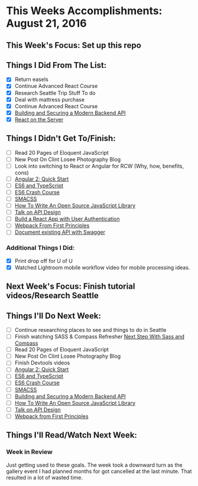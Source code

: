 # This Weeks Accomplishments: August 21, 2016

## This Week's Focus: Set up this repo

## Things I Did From The List:

- [x] Return easels
- [x] Continue Advanced React Course
- [x] Research Seattle Trip Stuff To do
- [x] Deal with mattress purchase
- [x] Continue Advanced React Course
- [x] [Building and Securing a Modern Backend API](https://scotch.io/tutorials/building-and-securing-a-modern-backend-api)
- [x] [React on the Server](https://scotch.io/tutorials/react-on-the-server-for-beginners-build-a-universal-react-and-node-app)

## Things I Didn't Get To/Finish:

- [ ] Read 20 Pages of Eloquent JavaScript
- [ ] New Post On Clint Losee Photography Blog
- [ ] Look into switching to React or Angular for RCW (Why, how, benefits, cons)
- [ ] [Angular 2: Quick Start](https://www.youtube.com/watch?v=f80wkYP5rTI)
- [ ] [ES6 and TypeScript](https://www.youtube.com/watch?v=CG2Ut1Wski8&feature=youtu.be&t=2m50s&utm_content=educational&utm_campaign=2016-08-25&utm_source=email-sendgrid&utm_term=133370&utm_medium=486884)
- [ ] [ES6 Crash Course](https://laracasts.com/series/es6-cliffsnotes)
- [ ] [SMACSS](https://smacss.com/book/)
- [ ] [How To Write An Open Source JavaScript Library](https://egghead.io/courses/how-to-write-an-open-source-javascript-library)
- [ ] [Talk on API Design](http://2016.cascadiafest.org/speakers/bryan-hughes/)
- [ ] [Build a React App with User Authentication](https://scotch.io/tutorials/build-a-react-app-with-user-authentication)
- [ ] [Webpack From First Principles](https://www.youtube.com/watch?v=WQue1AN93YU)
- [ ] [Document existing API with Swagger](https://scotch.io/tutorials/document-your-already-existing-apis-with-swagger)

### Additional Things I Did:

- [x] Print drop off for U of U
- [x] Watched Lightroom mobile workflow video for mobile processing ideas.

## Next Week's Focus: Finish tutorial videos/Research Seattle

## Things I'll Do Next Week:

- [ ] Continue researching places to see and things to do in Seattle
- [ ] Finish watching SASS &amp; Compass Refresher [Next Step With Sass and Compass](https://www.sitepoint.com/premium/courses/the-next-step-with-sass-and-compass-2863/lesson/4/step/3)
- [ ] Read 20 Pages of Eloquent JavaScript
- [ ] New Post On Clint Losee Photography Blog
- [ ] Finish Devtools videos
- [ ] [Angular 2: Quick Start](https://www.youtube.com/watch?v=f80wkYP5rTI)
- [ ] [ES6 and TypeScript](https://www.youtube.com/watch?v=CG2Ut1Wski8&feature=youtu.be&t=2m50s&utm_content=educational&utm_campaign=2016-08-25&utm_source=email-sendgrid&utm_term=133370&utm_medium=486884)
- [ ] [ES6 Crash Course](https://laracasts.com/series/es6-cliffsnotes)
- [ ] [SMACSS](https://smacss.com/book/)
- [ ] [Building and Securing a Modern Backend API](https://scotch.io/tutorials/building-and-securing-a-modern-backend-api)
- [ ] [How To Write An Open Source JavaScript Library](https://egghead.io/courses/how-to-write-an-open-source-javascript-library)
- [ ] [Talk on API Design](http://2016.cascadiafest.org/speakers/bryan-hughes/)
- [ ] [Webpack from First Principles](https://www.youtube.com/watch?v=WQue1AN93YU)

## Things I'll Read/Watch Next Week:

### Week in Review

Just getting used to these goals. The week took a downward turn as the gallery event I had planned months for got cancelled at the last minute. That resulted in a lot of wasted time. 